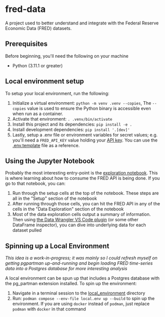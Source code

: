 # fred-data

A project used to better understand and integrate with the Federal Reserve Economic Data (FRED) datasets.

## Prerequisites
Before beginning, you'll need the following on your machine
- Python (3.11.1 or greater)

## Local environment setup
To setup your local environment, run the following:
1. Initialize a virtual environment: `python -m venv .venv --copies`, The `--copies` value is used to ensure the Python binary is accessible
even when run as a container.
2. Activate that environment: `. .venv/bin/activate`
3. Install this project and its dependencies: `pip install -e .`
4. Install development dependencies: `pip install '.[dev]'`
5. Lastly, setup a .env file or environment variables for secret values; e.g. you'll need a `FRED_API_KEY` value holding your [API key](https://fred.stlouisfed.org/docs/api/api_key.html). You can use the [.env.template](./.env.template) file as a reference.

## Using the Jupyter Notebook
Probably the most interesting entry-point is the [exploration notebook](./notebooks/exploration.ipynb). This is where learning about
how to consume the FRED API is being done. If you go to that notebook, you can:
1. Run through the setup cells at the top of the notebook. These steps are all in the "Setup" section of the notebook
2. After running through those cells, you can hit the FRED API in any of the cells in the "Data Exploration" section of the
notebook
3. Most of the data exploration cells output a summary of information. Then using [the Data Wrangler VS Code plugin](https://marketplace.visualstudio.com/items?itemName=ms-toolsai.datawrangler) (or some other DataFrame
inspector), you can dive into underlying data for each dataset pulled

## Spinning up a Local Environment
_This idea is a work-in-progress; it was mainly so I could refresh myself on getting pgpartman up-and-running and begin loading FRED time-series data
into a Postgres database for more interesting analysis_

A local environment can be spun up that includes a Postgres database with the pg_partman extension installed. To spin up the environment:
1. Navigate in a terminal session to the [local_environment](./local_environment/) directory
2. Run: `podman compose --env-file local.env up --build` to spin up the environment. If you are using `docker` instead of `podman`,
just replace `podman` with `docker` in that command